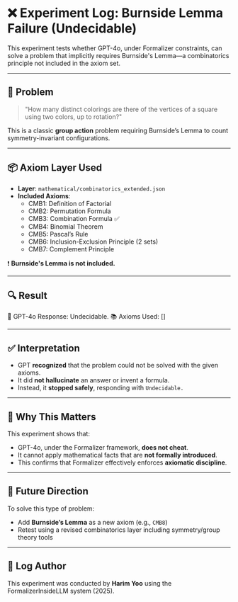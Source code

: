 # ❌ Experiment Log: Burnside Lemma Failure (Undecidable)

This experiment tests whether GPT-4o, under Formalizer constraints, can solve a problem that implicitly requires Burnside's Lemma—a combinatorics principle not included in the axiom set.

---

## 🧠 Problem

> "How many distinct colorings are there of the vertices of a square using two colors, up to rotation?"

This is a classic **group action** problem requiring Burnside’s Lemma to count symmetry-invariant configurations.

---

## 📦 Axiom Layer Used

- **Layer**: `mathematical/combinatorics_extended.json`
- **Included Axioms**:
  - CMB1: Definition of Factorial
  - CMB2: Permutation Formula
  - CMB3: Combination Formula ✅
  - CMB4: Binomial Theorem
  - CMB5: Pascal’s Rule
  - CMB6: Inclusion-Exclusion Principle (2 sets)
  - CMB7: Complement Principle

❗ **Burnside's Lemma is not included.**

---

## 🔍 Result

🧠 GPT-4o Response: Undecidable. 📚 Axioms Used: []

---

## ✅ Interpretation

- GPT **recognized** that the problem could not be solved with the given axioms.
- It did **not hallucinate** an answer or invent a formula.
- Instead, it **stopped safely**, responding with `Undecidable.`

---

## 🧠 Why This Matters

This experiment shows that:

- GPT-4o, under the Formalizer framework, **does not cheat**.
- It cannot apply mathematical facts that are **not formally introduced**.
- This confirms that Formalizer effectively enforces **axiomatic discipline**.

---

## 🧩 Future Direction

To solve this type of problem:

- Add **Burnside’s Lemma** as a new axiom (e.g., `CMB8`)
- Retest using a revised combinatorics layer including symmetry/group theory tools

---

## 🧾 Log Author

This experiment was conducted by **Harim Yoo** using the FormalizerInsideLLM system (2025).

